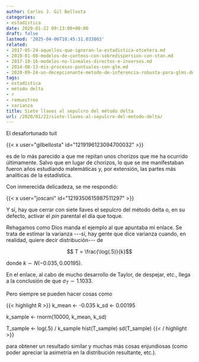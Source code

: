 ```yaml
---
author: Carlos J. Gil Bellosta
categories:
- estadística
date: 2020-01-22 09:13:00+00:00
draft: false
lastmod: '2025-04-06T18:45:31.033863'
related:
- 2017-05-24-aquellos-que-ignoran-la-estadistica-etcetera.md
- 2019-01-08-modelos-de-conteos-con-sobredispersion-con-stan.md
- 2017-10-16-modelos-no-lineales-directos-e-inversos.md
- 2014-08-13-mis-procesos-puntuales-con-glm.md
- 2020-09-24-un-decepcionante-metodo-de-inferencia-robusta-para-glms-de-poisson.md
tags:
- estadística
- método delta
- r
- remuestreo
- varianza
title: Siete llaves al sepulcro del método delta
url: /2020/01/22/siete-llaves-al-sepulcro-del-metodo-delta/
---
```


El desafortunado tuit

{{< x user="gilbellosta" id="1219196123094700032" >}}

es de lo más parecido a que me repitan unos chorizos que me ha ocurrido últimamente. Salvo que en lugar de chorizos, lo que se me manifestaban fueron años estudiando matemáticas y, por extensión, las partes más analíticas de la estadística.

Con inmerecida delicadeza, se me respondió:

{{< x user="joscani" id="1219350615987511297" >}}

Y sí, hay que cerrar con siete llaves el sepulcro del método delta o, en su defecto, activar el _pin_ parental el día que toque.

Rehagamos como Dios manda el ejemplo al que apuntaba mi enlace. Se trata de estimar la varianza ---sí, hay gente que dice varianza cuando, en realidad, quiere decir distribución--- de

$$ T = \frac{\log(.5)}{k}$$

donde $k \sim N(-0.035, 0.00195)$.

En el enlace, al cabo de mucho desarrollo de Taylor, de despejar, etc., llega a la conclusión de que $\sigma_T \sim 1.1033$.

Pero siempre se pueden hacer cosas como

{{< highlight R >}}
k_mean <- -0.035
k_sd   <- 0.00195

k_sample <- rnorm(10000, k_mean, k_sd)

T_sample <- log(.5) / k_sample
hist(T_sample)
sd(T_sample)
{{< / highlight >}}

para obtener un resultado similar y muchas más cosas enjundiosas (como poder apreciar la asimetría en la distribución resultante, etc.).